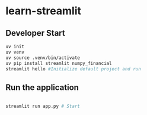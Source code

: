 # learn-streamlit

## Developer Start

```bash
uv init
uv venv
uv source .venv/bin/activate 
uv pip install streamlit numpy_financial
streamlit hello #Initialize default project and run
```


## Run the application
```bash

streamlit run app.py # Start 
```


